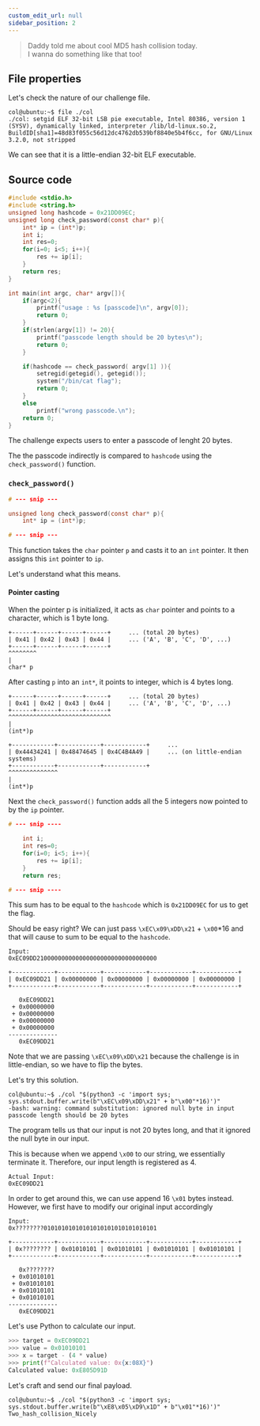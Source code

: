 ```yaml
---
custom_edit_url: null
sidebar_position: 2
---
```


> Daddy told me about cool MD5 hash collision today.\
> I wanna do something like that too!

## File properties

Let's check the nature of our challenge file.

```
col@ubuntu:~$ file ./col
./col: setgid ELF 32-bit LSB pie executable, Intel 80386, version 1 (SYSV), dynamically linked, interpreter /lib/ld-linux.so.2, BuildID[sha1]=48d83f055c56d12dc4762db539bf8840e5b4f6cc, for GNU/Linux 3.2.0, not stripped
```

We can see that it is a little-endian 32-bit ELF executable.

## Source code

```c title="col.c"
#include <stdio.h>
#include <string.h>
unsigned long hashcode = 0x21DD09EC;
unsigned long check_password(const char* p){
    int* ip = (int*)p;
    int i;
    int res=0;
    for(i=0; i<5; i++){
        res += ip[i];
    }
    return res;
}

int main(int argc, char* argv[]){
    if(argc<2){
        printf("usage : %s [passcode]\n", argv[0]);
        return 0;
    }
    if(strlen(argv[1]) != 20){
        printf("passcode length should be 20 bytes\n");
        return 0;
    }

    if(hashcode == check_password( argv[1] )){
        setregid(getegid(), getegid());
        system("/bin/cat flag");
        return 0;
    }
    else
        printf("wrong passcode.\n");
    return 0;
}
```

The challenge expects users to enter a passcode of lenght 20 bytes.

The the passcode indirectly is compared to `hashcode` using the `check_password()` function.

### `check_password()`

```c
# --- snip ---

unsigned long check_password(const char* p){
    int* ip = (int*)p;

# --- snip ---
```

This function takes the `char` pointer `p` and casts it to an `int` pointer.
It then assigns this `int` pointer to `ip`.

Let's understand what this means.

#### Pointer casting

When the pointer p is initialized, it acts as `char` pointer and points to a character, which is 1 byte long.

```title="char pointer"
+------+------+------+------+     ... (total 20 bytes)
| 0x41 | 0x42 | 0x43 | 0x44 |     ... ('A', 'B', 'C', 'D', ...)
+------+------+------+------+
^^^^^^^^
|
char* p    
```

After casting `p` into an `int*`, it points to integer, which is 4 bytes long.

```title="int pointer"
+------+------+------+------+     ... (total 20 bytes)
| 0x41 | 0x42 | 0x43 | 0x44 |     ... ('A', 'B', 'C', 'D', ...)
+------+------+------+------+
^^^^^^^^^^^^^^^^^^^^^^^^^^^^^
|
(int*)p  
```

```title="int pointer"
+------------+------------+------------+     ...
| 0x44434241 | 0x48474645 | 0x4C4B4A49 |     ... (on little-endian systems)
+------------+------------+------------+
^^^^^^^^^^^^^^
|
(int*)p  
```

Next the `check_password()` function adds all the 5 integers now pointed to by the `ip` pointer.

```c
# --- snip ----

    int i;
    int res=0;
    for(i=0; i<5; i++){
        res += ip[i];
    }
    return res;

# --- snip ----
```

This sum has to be equal to the `hashcode` which is `0x21DD09EC` for us to get the flag.

Should be easy right?
We can just pass `\xEC\x09\xDD\x21` + `\x00`*16 and that will cause to sum to be equal to the `hashcode`.

```
Input:
0xEC09DD2100000000000000000000000000000000

+------------+------------+------------+------------+------------+    
| 0xEC09DD21 | 0x00000000 | 0x00000000 | 0x00000000 | 0x00000000 |
+------------+------------+------------+------------+------------+

   0xEC09DD21
 + 0x00000000
 + 0x00000000
 + 0x00000000
 + 0x00000000
--------------
   0xEC09DD21
```

Note that we are passing `\xEC\x09\xDD\x21` because the challenge is in little-endian, so we have to flip the bytes.

Let's try this solution.

```
col@ubuntu:~$ ./col "$(python3 -c 'import sys; sys.stdout.buffer.write(b"\xEC\x09\xDD\x21" + b"\x00"*16)')"
-bash: warning: command substitution: ignored null byte in input
passcode length should be 20 bytes
```

The program tells us that our input is not 20 bytes long, and that it ignored the null byte in our input.

This is because when we append `\x00` to our string, we essentially terminate it.
Therefore, our input length is registered as 4.

```
Actual Input:
0xEC09DD21
```

In order to get around this, we can use append 16 `\x01` bytes instead. However, we first have to modify our original input accordingly

```
Input:
0x????????01010101010101010101010101010101

+------------+------------+------------+------------+------------+    
| 0x???????? | 0x01010101 | 0x01010101 | 0x01010101 | 0x01010101 |
+------------+------------+------------+------------+------------+

   0x????????
 + 0x01010101
 + 0x01010101
 + 0x01010101
 + 0x01010101
--------------
   0xEC09DD21
```

Let's use Python to calculate our input.

```python
>>> target = 0xEC09DD21
>>> value = 0x01010101
>>> x = target - (4 * value)
>>> print(f"Calculated value: 0x{x:08X}")
Calculated value: 0xE805D91D
```

Let's craft and send our final payload.

```
col@ubuntu:~$ ./col "$(python3 -c 'import sys; sys.stdout.buffer.write(b"\xE8\x05\xD9\x1D" + b"\x01"*16)')"
Two_hash_collision_Nicely
```
